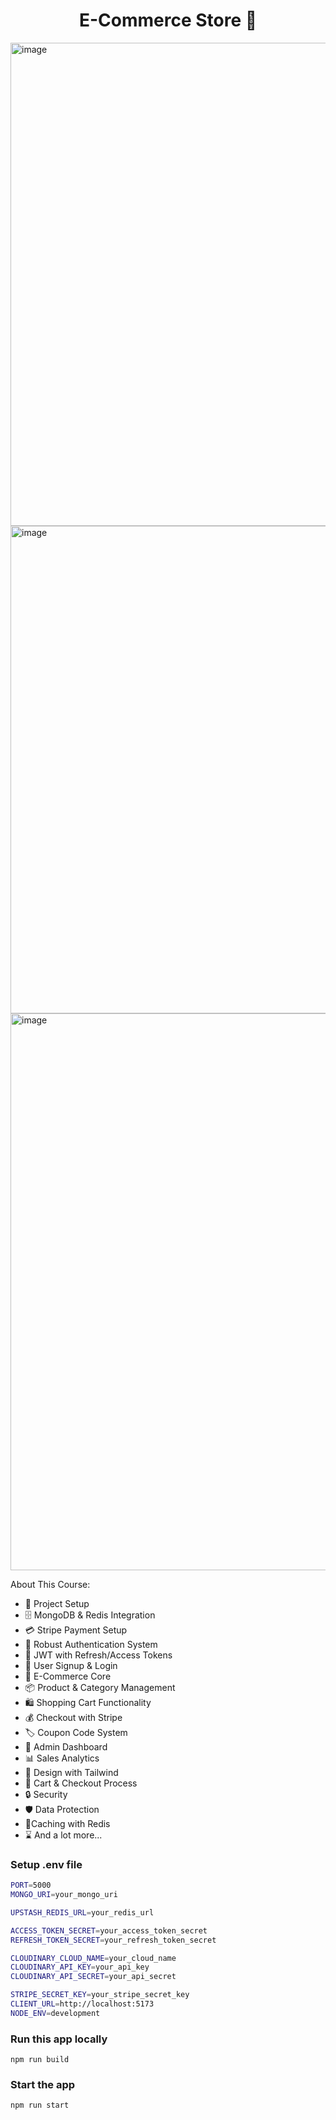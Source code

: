 <h1 align="center">E-Commerce Store 🛒</h1>

<img width="1726" height="773" alt="image" src="https://github.com/user-attachments/assets/31a177a3-34e5-4e74-9789-d0d45dde2267" />
<img width="1333" height="780" alt="image" src="https://github.com/user-attachments/assets/7226eabf-0edb-4b7a-a8a9-be4cf0372fac" />
<img width="1433" height="891" alt="image" src="https://github.com/user-attachments/assets/72f92987-c098-4cd2-ba20-68f12beb5004" />



About This Course:

-   🚀 Project Setup
-   🗄️ MongoDB & Redis Integration
-   💳 Stripe Payment Setup
-   🔐 Robust Authentication System
-   🔑 JWT with Refresh/Access Tokens
-   📝 User Signup & Login
-   🛒 E-Commerce Core
-   📦 Product & Category Management
-   🛍️ Shopping Cart Functionality
-   💰 Checkout with Stripe
-   🏷️ Coupon Code System
-   👑 Admin Dashboard
-   📊 Sales Analytics
-   🎨 Design with Tailwind
-   🛒 Cart & Checkout Process
-   🔒 Security
-   🛡️ Data Protection
-   🚀Caching with Redis
-   ⌛ And a lot more...

### Setup .env file

```bash
PORT=5000
MONGO_URI=your_mongo_uri

UPSTASH_REDIS_URL=your_redis_url

ACCESS_TOKEN_SECRET=your_access_token_secret
REFRESH_TOKEN_SECRET=your_refresh_token_secret

CLOUDINARY_CLOUD_NAME=your_cloud_name
CLOUDINARY_API_KEY=your_api_key
CLOUDINARY_API_SECRET=your_api_secret

STRIPE_SECRET_KEY=your_stripe_secret_key
CLIENT_URL=http://localhost:5173
NODE_ENV=development
```

### Run this app locally

```shell
npm run build
```

### Start the app

```shell
npm run start
```
